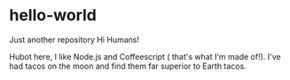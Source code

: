 # hello-world
Just another repository
Hi Humans!

Hubot here, I like Node.js and Coffeescript ( that's what I'm made of!).
I've had tacos on the moon and find them far superior to Earth tacos.
